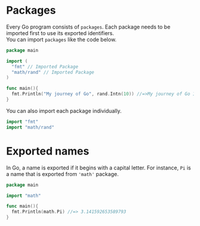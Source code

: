 # Packages
 Every Go program consists of `packages`. Each package needs to be imported first to use its exported identifiers.  
 You can import `packages` like the code below.

 ```go
 package main

 import (
   "fmt" // Imported Package
   "math/rand" // Imported Package
 )

 func main(){
   fmt.Println("My journey of Go", rand.Intn(10)) //=>My journey of Go 1
 }

 ```

You can also import each package individually.

 ```go
 import "fmt"
 import "math/rand"
 ```

# Exported names

In Go, a name is exported if it begins with a capital letter. For instance,  `Pi` is a name that is exported from `'math'` package.

 ```go
 package main

 import "math"

 func main(){
   fmt.Println(math.Pi) //=> 3.141592653589793
 }
 ```
